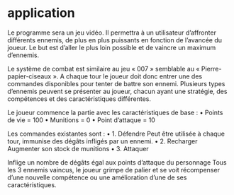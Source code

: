 # application

Le programme sera un jeu vidéo. Il permettra à un utilisateur d’affronter différents ennemis, de plus en plus puissants en fonction de l’avancée du joueur. Le but est d’aller le plus loin possible et de vaincre un maximum d’ennemis.

Le système de combat est similaire au jeu « 007 » semblable au « Pierre-papier-ciseaux ». A chaque tour le joueur doit donc entrer une des commandes disponibles pour tenter de battre son ennemi. Plusieurs types d’ennemis peuvent se présenter au joueur, chacun ayant une stratégie, des compétences et des caractéristiques différentes.

Le joueur commence la partie avec les caractéristiques de base :
•	Points de vie = 100
•	Munitions = 0
•	Point d’attaque = 10

Les commandes existantes sont :
•	1. Défendre
Peut être utilisée à chaque tour, immunise des dégâts infligés par un ennemi.
•	2. Recharger
Augmenter son stock de munitions
•	3. Attaquer

Inflige un nombre de dégâts égal aux points d’attaque du personnage
Tous les 3 ennemis vaincus, le joueur grimpe de palier et se voit récompenser d’une nouvelle compétence ou une amélioration d’une de ses caractéristiques.
